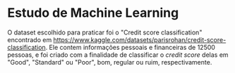 # Estudo de Machine Learning

O dataset escolhido para praticar foi o "Credit score classification" encontrado em https://www.kaggle.com/datasets/parisrohan/credit-score-classification. Ele contem informações pessoais e financeiras de 12500 pessoas, e foi criado com a finalidade de classificar o _credit score_ delas em "Good", "Standard" ou "Poor", bom, regular ou ruim, respectivamente.
